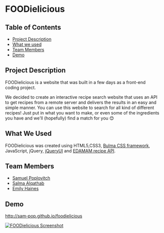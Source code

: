 # FOODielicious

## Table of Contents

* [Project Description](#desc)
* [What we used](#tech)
* [Team Members](#team-members)
* [Demo](#demo)

## <a name="dec"></a> Project Description

FOODielicious is a website that was built in a few days as a front-end coding project.

We decided to create an interactive recipe search website that uses an API to get recipes from a remote server and delivers the results in an easy and simple manner. 
You can use this website to search for all kind of different recipes! Just put in what you want to make, or even some of the ingredients you have and we'll (hopefully) find a match for you 😊️ 

## <a name="tech"></a>What We Used

FOODielicious was created using HTML5,CSS3, [Bulma CSS framework](https://bulma.io/), JavaScript, jQuery, [jQueryUI](https://jqueryui.com/) and [EDAMAM recipe API](https://www.edamam.com/).

## <a name="team-members"></a>Team Members

* [Samuel Poplovitch](https://github.com/sam-pop/)
* [Salma Alqathab](https://github.com/Salmaalqathab)
* [Emily Haines](https://github.com/PersephoneUnderground)

## <a name="demo"></a>Demo
http://sam-pop.github.io/foodielicious

[![FOODielicious Screenshot](https://s7.postimg.cc/v3hychlx7/ezgif.com-optimize.gif)](http://sam-pop.github.io/foodielicious)
